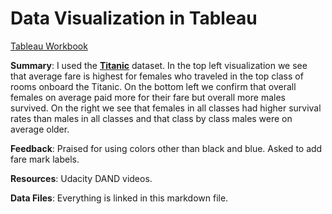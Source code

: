 # Data Visualization in Tableau

[Tableau Workbook](https://public.tableau.com/profile/toni.jung#!/vizhome/DAND-TableauProject-TitanicData/Dashboard1?publish=yes)

**Summary**: I used the [**Titanic**](https://www.google.com/url?q=https://d17h27t6h515a5.cloudfront.net/topher/2017/October/59d54e6d_titanic-data/titanic-data.csv&sa=D&ust=1509207161543000&usg=AFQjCNHqH9JRe47RFULviO6Cs8-aKwa7fQ) dataset. In the top left visualization we see that average fare is highest for females who traveled in the top class of rooms onboard the Titanic. On the bottom left we confirm that overall females on average paid more for their fare but overall more males survived. On the right we see that females in all classes had higher survival rates than males in all classes and that class by class males were on average older. 

**Feedback**: Praised for using colors other than black and blue. Asked to add fare mark labels.

**Resources**: Udacity DAND videos.

**Data Files**: Everything is linked in this markdown file.
